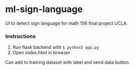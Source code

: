 # ml-sign-language
UI to detect sign language for math 156 final project UCLA. 

### Instructions
1. Run flask backend with `$ python3 app.py`
2. Open index.html in browser.

Can add to training dataset with label and send data button. 
